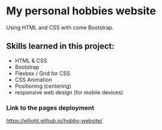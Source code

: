 # My personal hobbies website
Using HTML and CSS with come Bootstrap.

## Skills learned in this project:
- HTML & CSS
- Bootstrap
- Flexbox / Grid for CSS
- CSS Animation
- Positioning (centering)
- responsive web design (for mobile devices)

### Link to the pages deployment
https://ellioht.github.io/hobby-website/

